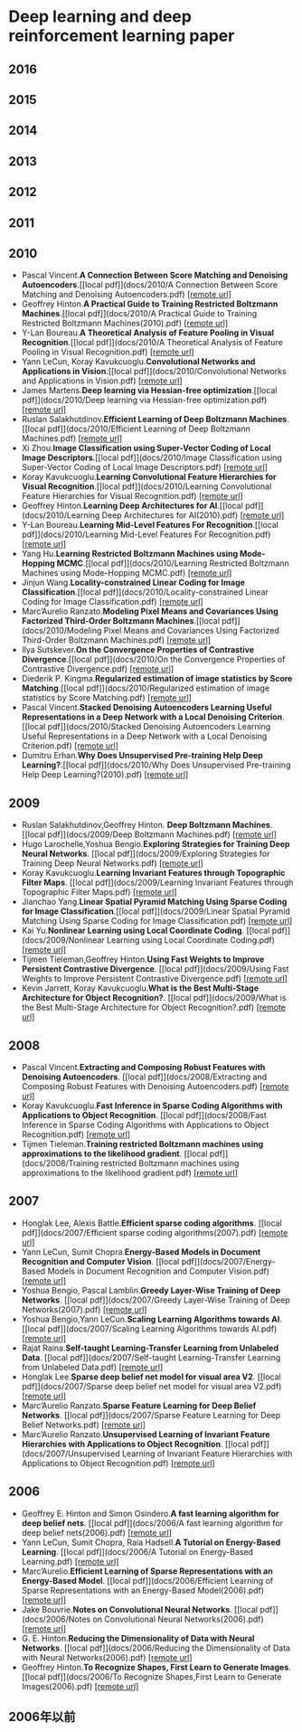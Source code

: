 # Deep learning and deep reinforcement learning paper

## 2016

## 2015

## 2014

## 2013

## 2012

## 2011

## 2010

- Pascal Vincent.<b>A Connection Between Score Matching and Denoising Autoencoders</b>.[[local pdf]](docs/2010/A Connection Between Score Matching and Denoising Autoencoders.pdf) [[remote url]]()
- Geoffrey Hinton.<b>A Practical Guide to Training Restricted Boltzmann Machines</b>.[[local pdf]](docs/2010/A Practical Guide to Training Restricted Boltzmann Machines(2010).pdf) [[remote url]]()
- Y-Lan Boureau.<b>A Theoretical Analysis of Feature Pooling in Visual Recognition</b>.[[local pdf]](docs/2010/A Theoretical Analysis of Feature Pooling in Visual Recognition.pdf) [[remote url]]()
- Yann LeCun, Koray Kavukcuoglu.<b>Convolutional Networks and Applications in Vision</b>.[[local pdf]](docs/2010/Convolutional Networks and Applications in Vision.pdf) [[remote url]]()
- James Martens.<b>Deep learning via Hessian-free optimization</b>.[[local pdf]](docs/2010/Deep learning via Hessian-free optimization.pdf) [[remote url]]()
- Ruslan Salakhutdinov.<b>Efficient Learning of Deep Boltzmann Machines</b>.[[local pdf]](docs/2010/Efficient Learning of Deep Boltzmann Machines.pdf) [[remote url]]()
- Xi Zhou.<b>Image Classification using Super-Vector Coding of Local Image Descriptors</b>.[[local pdf]](docs/2010/Image Classification using Super-Vector Coding of Local Image Descriptors.pdf) [[remote url]]()
- Koray Kavukcuoglu.<b>Learning Convolutional Feature Hierarchies for Visual Recognition</b>.[[local pdf]](docs/2010/Learning Convolutional Feature Hierarchies for Visual Recognition.pdf) [[remote url]]()
- Geoffrey Hinton.<b>Learning Deep Architectures for AI</b>.[[local pdf]](docs/2010/Learning Deep Architectures for AI(2010).pdf) [[remote url]]()
- Y-Lan Boureau.<b>Learning Mid-Level Features For Recognition</b>.[[local pdf]](docs/2010/Learning Mid-Level Features For Recognition.pdf) [[remote url]]()
- Yang Hu.<b>Learning Restricted Boltzmann Machines using Mode-Hopping MCMC</b>.[[local pdf]](docs/2010/Learning Restricted Boltzmann Machines using Mode-Hopping MCMC.pdf) [[remote url]]()
- Jinjun Wang.<b>Locality-constrained Linear Coding for Image Classification</b>.[[local pdf]](docs/2010/Locality-constrained Linear Coding for Image Classification.pdf) [[remote url]]()
- Marc’Aurelio Ranzato.<b>Modeling Pixel Means and Covariances Using Factorized Third-Order Boltzmann Machines</b>.[[local pdf]](docs/2010/Modeling Pixel Means and Covariances Using Factorized Third-Order Boltzmann Machines.pdf) [[remote url]]()
- Ilya Sutskever.<b>On the Convergence Properties of Contrastive Divergence</b>.[[local pdf]](docs/2010/On the Convergence Properties of Contrastive Divergence.pdf) [[remote url]]()
- Diederik P. Kingma.<b>Regularized estimation of image statistics by Score Matching</b>.[[local pdf]](docs/2010/Regularized estimation of image statistics by Score Matching.pdf) [[remote url]]()
- Pascal Vincent.<b>Stacked Denoising Autoencoders Learning Useful Representations in a Deep Network with a Local Denoising Criterion</b>.[[local pdf]](docs/2010/Stacked Denoising Autoencoders Learning Useful Representations in a Deep Network with a Local Denoising Criterion.pdf) [[remote url]]()
- Dumitru Erhan.<b>Why Does Unsupervised Pre-training Help Deep Learning?</b>.[[local pdf]](docs/2010/Why Does Unsupervised Pre-training Help Deep Learning?(2010).pdf) [[remote url]]()

## 2009

- Ruslan Salakhutdinov,Geoffrey Hinton. <b>Deep Boltzmann Machines</b>. [[local pdf]](docs/2009/Deep Boltzmann Machines.pdf) [[remote url]]()
- Hugo Larochelle,Yoshua Bengio.<b>Exploring Strategies for Training Deep Neural Networks</b>. [[local pdf]](docs/2009/Exploring Strategies for Training Deep Neural Networks.pdf) [[remote url]]()
- Koray Kavukcuoglu.<b>Learning Invariant Features through Topographic Filter Maps</b>. [[local pdf]](docs/2009/Learning Invariant Features through Topographic Filter Maps.pdf) [[remote url]]()
- Jianchao Yang.<b>Linear Spatial Pyramid Matching Using Sparse Coding for Image Classification</b>.[[local pdf]](docs/2009/Linear Spatial Pyramid Matching Using Sparse Coding for Image Classification.pdf) [[remote url]]()
- Kai Yu.<b>Nonlinear Learning using Local Coordinate Coding</b>. [[local pdf]](docs/2009/Nonlinear Learning using Local Coordinate Coding.pdf) [[remote url]]()
- Tijmen Tieleman,Geoffrey Hinton.<b>Using Fast Weights to Improve Persistent Contrastive Divergence</b>. [[local pdf]](docs/2009/Using Fast Weights to Improve Persistent Contrastive Divergence.pdf) [[remote url]]()
- Kevin Jarrett, Koray Kavukcuoglu.<b>What is the Best Multi-Stage Architecture for Object Recognition?</b>. [[local pdf]](docs/2009/What is the Best Multi-Stage Architecture for Object Recognition?.pdf) [[remote url]]()

## 2008

- Pascal Vincent.<b>Extracting and Composing Robust Features with Denoising Autoencoders</b>. [[local pdf]](docs/2008/Extracting and Composing Robust Features with Denoising Autoencoders.pdf) [[remote url]]()
- Koray Kavukcuoglu.<b>Fast Inference in Sparse Coding Algorithms with Applications to Object Recognition</b>. [[local pdf]](docs/2008/Fast Inference in Sparse Coding Algorithms with Applications to Object Recognition.pdf) [[remote url]]()
- Tijmen Tieleman.<b>Training restricted Boltzmann machines using approximations to the likelihood gradient</b>. [[local pdf]](docs/2008/Training restricted Boltzmann machines using approximations to the likelihood gradient.pdf) [[remote url]]()

## 2007

- Honglak Lee, Alexis Battle.<b>Efficient sparse coding algorithms</b>. [[local pdf]](docs/2007/Efficient sparse coding algorithms(2007).pdf) [[remote url]]()
- Yann LeCun, Sumit Chopra.<b>Energy-Based Models in Document Recognition and Computer Vision</b>. [[local pdf]](docs/2007/Energy-Based Models in Document Recognition and Computer Vision.pdf) [[remote url]]()
- Yoshua Bengio, Pascal Lamblin.<b>Greedy Layer-Wise Training of Deep Networks</b>. [[local pdf]](docs/2007/Greedy Layer-Wise Training of Deep Networks(2007).pdf) [[remote url]]()
- Yoshua Bengio,Yann LeCun.<b>Scaling Learning Algorithms towards AI</b>. [[local pdf]](docs/2007/Scaling Learning Algorithms towards AI.pdf) [[remote url]]()
- Rajat Raina.<b>Self-taught Learning-Transfer Learning from Unlabeled Data</b>. [[local pdf]](docs/2007/Self-taught Learning-Transfer Learning from Unlabeled Data.pdf) [[remote url]]()
- Honglak Lee.<b>Sparse deep belief net model for visual area V2</b>. [[local pdf]](docs/2007/Sparse deep belief net model for visual area V2.pdf) [[remote url]]()
- Marc’Aurelio Ranzato.<b>Sparse Feature Learning for Deep Belief Networks</b>. [[local pdf]](docs/2007/Sparse Feature Learning for Deep Belief Networks.pdf) [[remote url]]()
- Marc’Aurelio Ranzato.<b>Unsupervised Learning of Invariant Feature Hierarchies with Applications to Object Recognition</b>. [[local pdf]](docs/2007/Unsupervised Learning of Invariant Feature Hierarchies with Applications to Object Recognition.pdf) [[remote url]]()

## 2006

- Geoffrey E. Hinton and Simon Osindero.<b>A fast learning algorithm for deep belief nets</b>. [[local pdf]](docs/2006/A fast learning algorithm for deep belief nets(2006).pdf) [[remote url]]()
- Yann LeCun, Sumit Chopra, Raia Hadsell.<b>A Tutorial on Energy-Based Learning</b>. [[local pdf]](docs/2006/A Tutorial on Energy-Based Learning.pdf) [[remote url]]()
- Marc’Aurelio.<b>Efficient Learning of Sparse Representations with an Energy-Based Model</b>. [[local pdf]](docs/2006/Efficient Learning of Sparse Representations with an Energy-Based Model(2006).pdf) [[remote url]]()
- Jake Bouvrie.<b>Notes on Convolutional Neural Networks</b>. [[local pdf]](docs/2006/Notes on Convolutional Neural Networks(2006).pdf) [[remote url]]()
- G. E. Hinton.<b>Reducing the Dimensionality of Data with Neural Networks</b>. [[local pdf]](docs/2006/Reducing the Dimensionality of Data with Neural Networks(2006).pdf) [[remote url]]()
- Geoffrey Hinton.<b>To Recognize Shapes, First Learn to Generate Images</b>. [[local pdf]](docs/2006/To Recognize Shapes,First Learn to Generate Images(2006).pdf) [[remote url]]()

## 2006年以前

